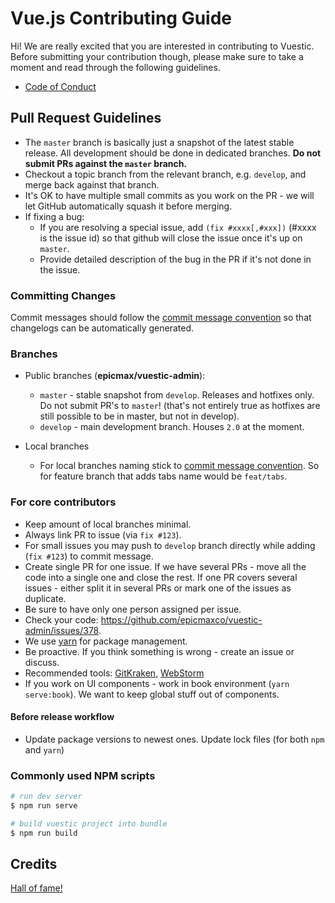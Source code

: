 # Vue.js Contributing Guide

Hi! We are really excited that you are interested in contributing to Vuestic. Before submitting your contribution though, please make sure to take a moment and read through the following guidelines.

* [Code of Conduct](./../CODE_OF_CONDUCT.md)

## Pull Request Guidelines

* The `master` branch is basically just a snapshot of the latest stable release. All development should be done in dedicated branches. **Do not submit PRs against the `master` branch.**
* Checkout a topic branch from the relevant branch, e.g. `develop`, and merge back against that branch.
* It's OK to have multiple small commits as you work on the PR - we will let GitHub automatically squash it before merging.
* If fixing a bug:
  * If you are resolving a special issue, add `(fix #xxxx[,#xxx])` (#xxxx is the issue id) so that github will close the issue once it's up on `master`.
  * Provide detailed description of the bug in the PR if it's not done in the issue.

### Committing Changes

Commit messages should follow the [commit message convention](./COMMIT_CONVENTION.md) so that changelogs can be automatically generated.

### Branches

* Public branches (**epicmax/vuestic-admin**):
  * `master` - stable snapshot from `develop`. Releases and hotfixes only. Do not submit PR's to `master`! (that's not entirely true as hotfixes are still possible to be in master, but not in develop).
  * `develop` - main development branch. Houses `2.0` at the moment.

* Local branches
  * For local branches naming stick to [commit message convention](./COMMIT_CONVENTION.md). So for feature branch that adds tabs name would be `feat/tabs`.

### For core contributors

* Keep amount of local branches minimal.
* Always link PR to issue (via `fix #123`).
* For small issues you may push to `develop` branch directly while adding (`fix #123`) to commit message.
* Create single PR for one issue. If we have several PRs - move all the code into a single one and close the rest. If one PR covers several issues - either split it in several PRs or mark one of the issues as duplicate.
* Be sure to have only one person assigned per issue.
* Check your code: https://github.com/epicmaxco/vuestic-admin/issues/378.
* We use [yarn](https://yarnpkg.com/lang/en/) for package management.
* Be proactive. If you think something is wrong - create an issue or discuss.
* Recommended tools: [GitKraken](https://www.gitkraken.com/), [WebStorm](https://www.jetbrains.com/webstorm/)
* If you work on UI components - work in book environment (`yarn serve:book`). We want to keep global stuff out of components.

#### Before release workflow
* Update package versions to newest ones. Update lock files (for both `npm` and `yarn`)

### Commonly used NPM scripts

``` bash
# run dev server
$ npm run serve

# build vuestic project into bundle
$ npm run build
```

## Credits

<a href="https://github.com/epicmaxco/vuestic-admin/graphs/contributors">Hall of fame!</a>
